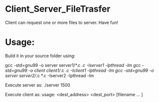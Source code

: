 # Client_Server_FileTrasfer

Client can request one or more files to server. Have fun!

# Usage:
Build it in your source folder using:

gcc -std=gnu99 -o server server1/*.c *.c -Iserver1 -lpthread -lm 
gcc -std=gnu99 -o client client1/*.c *.c -Iclient1 -lpthread -lm
gcc -std=gnu99 -o server server2/*.c *.c -Iserver2 -lpthread -lm

Execute server as:
./server 1500 

Execute client as:
usage: <dest_address> <dest_port> <filename> [filename ... ]
